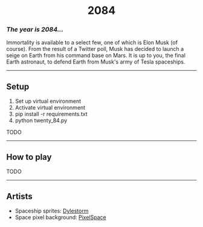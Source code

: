 <h1 align=center><b>2084</b></h1>

### *The year is 2084...*

Immortality is available to a select few, one of which is Elon Musk (of course). From the result of a Twitter poll, Musk has decided to launch a seige on Earth from his command base on Mars. It is up to you, the final Earth astronaut, to defend Earth from Musk's army of Tesla spaceships. 

---

## Setup

1. Set up virtual environment
2. Activate virtual environment
3. pip install -r requirements.txt
4. python twenty_84.py

TODO

---

## How to play
TODO

---

## Artists

- Spaceship sprites: [Dylestorm](https://livingtheindie.itch.io/)
- Space pixel background: [PixelSpace](https://github.com/Deep-Fold/PixelSpace)
